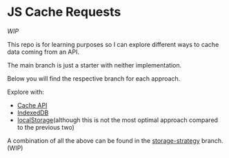 # JS Cache Requests

_WIP_

This repo is for learning purposes so I can explore different ways to cache data coming from an API.

The main branch is just a starter with neither implementation.

Below you will find the respective branch for each approach.

Explore with:
- [Cache API](https://github.com/raptisj/js-cache-requests/tree/cache-api)
- [IndexedDB](https://github.com/raptisj/js-cache-requests/tree/indexedDB)
- [localStorage](https://github.com/raptisj/js-cache-requests/tree/local-storage)(although this is not the most optimal approach compared to the previous two)

A combination of all the above can be found in the [storage-strategy](https://github.com/raptisj/js-cache-requests/tree/storage-strategy) branch. (WIP)
